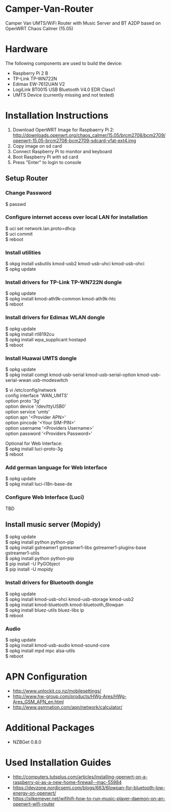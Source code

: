# Camper-Van-Router
Camper Van UMTS/WiFi Router with Music Server and BT A2DP based on OpenWRT Chaos Calmer (15.05)

# Hardware
The following components are used to build the device:
- Raspberry Pi 2 B
- TP-Link TP-WN722N
- Edimax EW-7612UAN V2
- LogiLink BT0015 USB Bluetooth V4.0 EDR Class1
- UMTS Device (currently missing and not tested)

# Installation Instructions
1. Download OpenWRT Image for Raspbaerry Pi 2: http://downloads.openwrt.org/chaos_calmer/15.05/brcm2708/bcm2709/openwrt-15.05-brcm2708-bcm2709-sdcard-vfat-ext4.img
2. Copy image on sd card
3. Connect Raspberry Pi to monitor and keyboard
4. Boot Raspberry Pi with sd card
4. Press "Enter" to login to console

## Setup Router

### Change Password
$ passwd

### Configure internet access over local LAN for installation
$ uci set network.lan.proto=dhcp <br/>
$ uci commit <br/>
$ reboot

### Install utilities
$ okpg install usbutils kmod-usb2 kmod-usb-uhci kmod-usb-ohci <br/>
$ opkg update

### Install drivers for TP-Link TP-WN722N dongle
$ opkg update <br/>
$ opkg install kmod-ath9k-common kmod-ath9k-htc <br/>
$ reboot

### Install drivers for Edimax WLAN dongle
$ opkg update <br/>
$ opkg install rtl8192cu <br/>
$ opkg install wpa_supplicant hostapd <br/>
$ reboot

### Install Huawai UMTS dongle
$ opkg update <br/>
$ opkg install comgt kmod-usb-serial kmod-usb-serial-option kmod-usb-serial-wwan usb-modeswitch

$ vi /etc/config/network <br/>
config interface 'WAN_UMTS' <br/>
        option proto '3g' <br/>
        option device '/dev/ttyUSB0' <br/>
        option service 'umts' <br/>
        option apn '\<Provider APN\>' <br/>
        option pincode '\<Your SIM-PIN\>' <br/>
        option username '\<Providers Username\>' <br/>
        option password '\<Providers Password\>' <br/>
        

Optional for Web Interface: <br/>
$ opkg install luci-proto-3g <br/>
$ reboot

### Add german language for Web Interface
$ opkg update <br/>
$ opkg install luci-i18n-base-de

### Configure Web Interface (Luci)
TBD

## Install music server (Mopidy)
$ opkg update <br/>
$ opkg install python python-pip <br/>
$ opkg install gstreamer1 gstreamer1-libs gstreamer1-plugins-base gstreamer1-utils<br/>
$ opkg install python python-pip <br/>
$ pip install -U PyGObject <br/>
$ pip install -U mopidy <br/>

### Install drivers for Bluetooth dongle
$ opkg update <br/>
$ opkg install kmod-usb-ohci kmod-usb-storage kmod-usb2 <br/>
$ opkg install kmod-bluetooth kmod-bluetooth_6lowpan <br/>
$ opkg install bluez-utils bluez-libs ip <br/>
$ reboot

### Audio
$ opkg update <br/>
$ opkg install kmod-usb-audio kmod-sound-core <br/>
$ opkg install mpd mpc alsa-utils <br/>
$ reboot

# APN Configuration
- http://www.unlockit.co.nz/mobilesettings/
- http://www.hw-group.com/products/HWg-Ares/HWg-Ares_GSM_APN_en.html
- http://www.gsmnation.com/apn/network/calculator/

# Additional Packages
- NZBGet 0.8.0

# Used Installation Guides
- http://computers.tutsplus.com/articles/installing-openwrt-on-a-raspberry-pi-as-a-new-home-firewall--mac-55984
- https://devzone.nordicsemi.com/blogs/663/6lowpan-for-bluetooth-low-energy-on-openwrt/ 
- https://silkemeyer.net/wifihifi-how-to-run-music-player-daemon-on-an-openwrt-wifi-router
